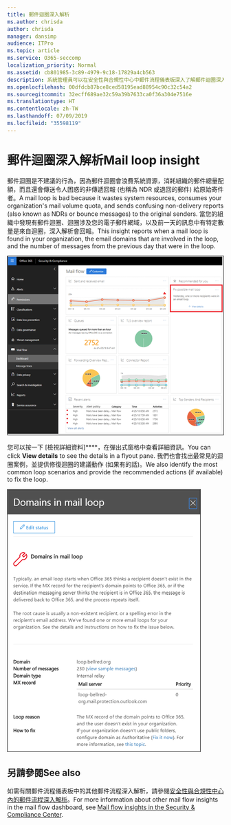 ```yaml
---
title: 郵件迴圈深入解析
ms.author: chrisda
author: chrisda
manager: dansimp
audience: ITPro
ms.topic: article
ms.service: O365-seccomp
localization_priority: Normal
ms.assetid: cb801985-3c89-4979-9c18-17829a4cb563
description: 系統管理員可以在安全性與合規性中心中郵件流程儀表板深入了解郵件迴圈深入解析。
ms.openlocfilehash: 00dfdcb87bce8ced58195ead88954c90c32c54a2
ms.sourcegitcommit: 32ecff689ae32c59a39b7633ca0f36a304e7516e
ms.translationtype: HT
ms.contentlocale: zh-TW
ms.lasthandoff: 07/09/2019
ms.locfileid: "35598119"
---
```

# <a name="mail-loop-insight"></a><span data-ttu-id="de907-103">郵件迴圈深入解析</span><span class="sxs-lookup"><span data-stu-id="de907-103">Mail loop insight</span></span>

<span data-ttu-id="de907-104">郵件迴圈是不建議的行為，因為郵件迴圈會浪費系統資源，消耗組織的郵件總量配額，而且還會傳送令人困惑的非傳遞回報 (也稱為 NDR 或退回的郵件) 給原始寄件者。</span><span class="sxs-lookup"><span data-stu-id="de907-104">A mail loop is bad because it wastes system resources, consumes your organization's mail volume quota, and sends confusing non-delivery reports (also known as NDRs or bounce messages) to the original senders.</span></span> <span data-ttu-id="de907-105">當您的組織中發現有郵件迴圈、迴圈涉及您的電子郵件網域，以及前一天的訊息中有特定數量是來自迴圈，深入解析會回報。</span><span class="sxs-lookup"><span data-stu-id="de907-105">This insight reports when a mail loop is found in your organization, the email domains that are involved in the loop, and the number of messages from the previous day that were in the loop.</span></span>

![在安全性與合規性中心中郵件流程儀表板的郵件迴圈深入解析](media/c3f707cb-4c89-4e88-989c-81ce1d1d6b99.png)

<span data-ttu-id="de907-107">您可以按一下 [檢視詳細資料]\*\*\*\*，在彈出式窗格中查看詳細資訊。</span><span class="sxs-lookup"><span data-stu-id="de907-107">You can click **View details** to see the details in a flyout pane.</span></span> <span data-ttu-id="de907-108">我們也會找出最常見的迴圈案例，並提供修復迴圈的建議動作 (如果有的話)。</span><span class="sxs-lookup"><span data-stu-id="de907-108">We also identify the most common loop scenarios and provide the recommended actions (if available) to fix the loop.</span></span>

![在郵件流程儀表板的郵件迴圈深入解析中，按一下 [檢視詳細資料] 後顯示的彈出式窗格](media/f7e21300-c62f-41ec-853f-4a2775cd8aa7.png)

## <a name="see-also"></a><span data-ttu-id="de907-110">另請參閱</span><span class="sxs-lookup"><span data-stu-id="de907-110">See also</span></span>

<span data-ttu-id="de907-111">如需有關郵件流程儀表板中的其他郵件流程深入解析，請參閱[安全性與合規性中心內的郵件流程深入解析](mail-flow-insights.md)。</span><span class="sxs-lookup"><span data-stu-id="de907-111">For more information about other mail flow insights in the mail flow dashboard, see [Mail flow insights in the Security & Compliance Center](mail-flow-insights.md).</span></span>
